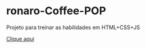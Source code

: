 # ronaro-Coffee-POP

Projeto para treinar as habilidades em HTML+CSS+JS

[Clique aqui](https://meek-madeleine-0932bd.netlify.app/)
